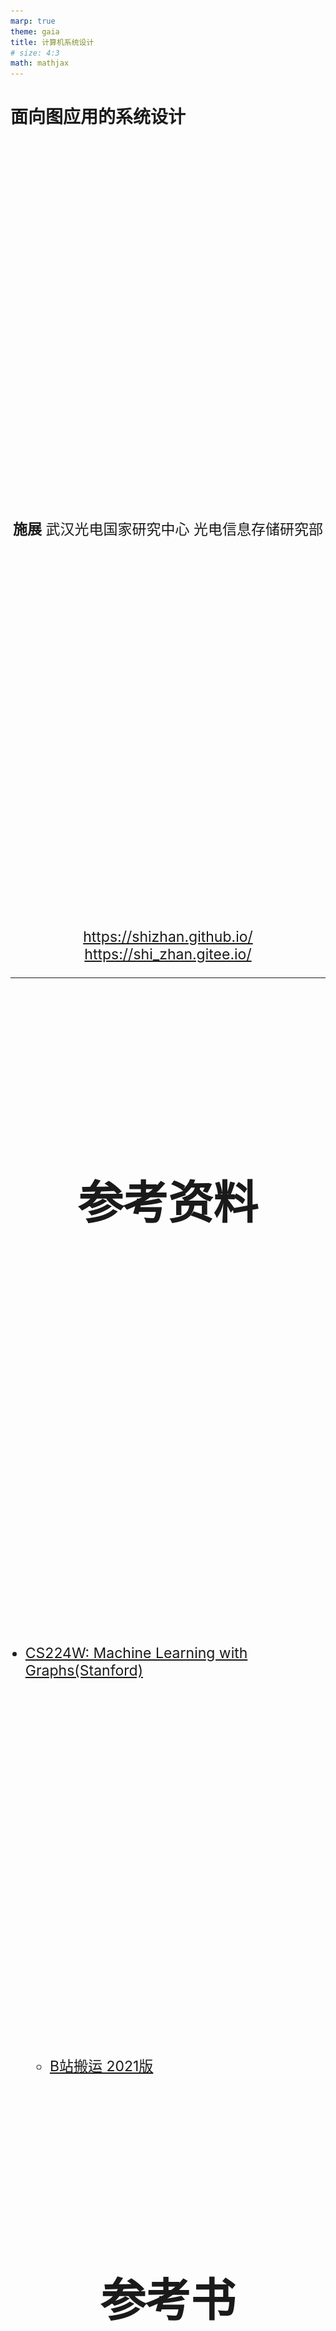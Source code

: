 ```yaml
---
marp: true
theme: gaia
title: 计算机系统设计
# size: 4:3
math: mathjax
---
```


# 面向图应用的系统设计

<!-- _class: lead -->

**施展**
武汉光电国家研究中心
光电信息存储研究部

<https://shizhan.github.io/>
<https://shi_zhan.gitee.io/>

---

## 参考资料

- [CS224W: Machine Learning with Graphs(Stanford)](http://web.stanford.edu/class/cs224w/)
  - [B站搬运 2021版](https://www.bilibili.com/video/BV18FNQeYEzz/)

## 参考书

- [Graph Representation Learning Book](https://www.cs.mcgill.ca/~wlh/grl_book/)
- [Network Science](http://networksciencebook.com/)
- [Networks, Crowds, and Markets:
Reasoning About a Highly Connected World](https://www.cs.cornell.edu/home/kleinber/networks-book/)

---

## 内容大纲

<!-- paginate: true -->

- 影响深远的**图应用**
- 追求高效的**图系统**
- **表示学习**与随机游走
- **知识图谱**
- 大语言模型和知识图谱
- 实践作业

---

## 影响深远的图应用

<style scoped>
  h2 {
    padding-top: 200px;
    text-align: center;
    font-size: 72px;
  }
</style>

---

## 图有着广泛的应用

<style scoped>
  h2 {
    padding-top: 260px;
    text-align: center;
  }
</style>
![bg fit](images/graph-app-1.jpg)

<!-- 首先当然要了解一下这类系统服务的对象，请大家想一想身旁的图数据相关应用都有哪些？不拘泥于几年前课堂上所学的最短路径算法 -->

---

![bg fit](images/graphs-are-everywhere.jpg)

---

### 经典图算法——最短路径

<style scoped>
  li {
    font-size: 18px;
  }
  p {
    font-size: 36px;
    text-align: center;
  }
</style>

![h:300](images/shortest-path.jpg) ![h:300](images/example-sssp-parallel-bfs-in-pregel-l.jpg)

- [Stanford Network Analysis Project](http://snap.stanford.edu/)
- [The Stony Brook Algorithm Repository](https://www.algorist.com/algorist.html)
- [The Network Data Repository with Interactive Graph Analytics and Visualization](https://networkrepository.com/)

---

### 经典图算法——网页排名

<style scoped>
  li {
    font-size: 18px;
  }
  p {
    font-size: 36px;
    text-align: center;
  }
</style>

![h:200](images/pagerank.webp) ![h:300](images/pagerank-pregel.jpg) ![h:300](images/pagerank-result.jpg)

- [Malewicz G, Austern M H, Bik A J C et al. **Pregel: A System for Large-Scale Graph Processing**. SIGMOD 2010.](https://dl.acm.org/doi/10.1145/1807167.1807184)

---

### 经典图算法——子图匹配

![h:450](images/Telecom-Fraud.png)

---

#### 人工提取属性

```SQL
源电话拨打过电话的联系人的总数目
源电话拨打目标圈的总通话次数
源电话拨打目标圈的总通话时长
源电话拨打目标圈的平均通话时长
源电话拨打目标圈的平均通话次数
源电话与每个目标圈的联系人平均通话的活跃天数
目标圈内有回拨源电话的联系人的总数
目标圈内回拨源电话的总通话个数
目标圈内回拨源电话的平均回拨通话时长
...
```

---

### 动态图分析

<style scoped>
  li {
    font-size: 27px;
  }
</style>

![bg right w:500](images/evolving-graph-apps.png)

- 动态图不仅规模巨大，其拓扑结构亦持续变化
  - Facebook: 月活跃用户达25亿
  - Twitter: 每天500亿条推文被发送
  - 淘宝: 每秒54.4万笔订单被创建
- 分析目标
  - 复盘各时状态
  - 找出演化趋势

---

![bg fit](images/fund-tracking.png)

---

### 社交网络：关联即生产力

<style scoped>
  table, tr, td {
    font-size: 27px;
  }
</style>

| 场景 | 关键指标 | 图数据价值 |
|---|---|---|
| 实时推荐 | 双十一每秒新增25万商品节点，传统方案需每2小时全图重训练，GMV损失预估达15亿/天 | 跨品类推荐GMV ↑ 27% （相当于日均增收4.3亿） ([CSDN](https://blog.csdn.net/qq_43664407/article/details/148517081)) |
| 30 亿节点社交图谱 | 1.8 EB 邻接矩阵 → 采样后 14 min 训练 | GraphSAGE 归纳式学习，新用户 0.3 s 生成嵌入 ([CSDN](https://blog.csdn.net/qq_43664407/article/details/148517081)) |
| 团伙欺诈 | 亿级边，10 层传播路径 | 3 跳环检测 50 倍提速，欺诈率 ↓50 % ([计算机学报](http://cjc.ict.ac.cn/online/onlinepaper/002-%E5%88%98%E5%AE%87%E6%B6%B5-H-2022425163952.pdf)) |

📈 **经济收益**：阿里年增营收 ≈ 200 亿元；平台活跃度 ↑7 %  
🎯 **规模特征**：30 B 节点 / 1 000 B 边，日增 5 % 动态图  
⚡ **性能亮点**：采样训练 14 min vs 4 h；线上 < 30 ms  

<!-- GMV（Gross Merchandise Volume，商品交易总额）指在一定时间段内，平台上所有已付款订单的金额总和，不含优惠券、退款及任何形式的手续费。在电商大促场景中，它是衡量平台成交规模和业务增长的核心指标。 -->

---

### 信息安全：攻防新战场

<style scoped>
  table, tr, td {
    font-size: 27px;
  }
</style>

| 威胁 | 传统方案 | 图数据方案 |
|---|---|---|
| 账户匿名化 | 单点特征失效 | 子图匹配 97 % 去匿名化准确率 ([计算机学报](http://cjc.ict.ac.cn/online/onlinepaper/002-%E5%88%98%E5%AE%87%E6%B6%B5-H-2022425163952.pdf))  |
| 洗钱环路 | SQL 5 跳超时 | 图查询 5 跳 < 100 ms，环路发现 ↑50 倍 |
| 恶意软件家族 | MD5 黑名单滞后 | 函数调用图嵌入，变种检出率 ↑35 % |

🎯 **数据规模**：100 B 节点事件图谱，日增量 8 TB  
⚡ **性能提升**：深链查询 1 994×（4 跳）~ 10 000×（5 跳）  
💰 **经济价值**：全球反洗钱年节省合规成本 ≈ 150 亿美元  

---

### 基础设施：秒级排障，绿色运维

<style scoped>
  table, tr, td {
    font-size: 27px;
  }
</style>

| 场景 | 传统方式 | 图数据方式 |
|---|---|---|
| 全国基站拓扑 | 15 分钟人工定位 | 图算法 2 秒根因定位，故障影响面 ↓80 % |
| 30 天话单溯源 | 批处理 6 h | 图数据库 3 跳查询 < 200 ms |
| 腾讯怀来瑞北云 DC | 告警风暴需人工逐条分析 | 图计算+物模型 秒级收敛，自动定位准确率 99 % |

📈 **经济收益**：腾讯年省运维人力 **30 %**；单 DC 年节电 **1 600 万 kWh**  
🎯 **规模特征**：**百万级**监控点 / **亿级**拓扑边，**秒级**告警洪流  
⚡ **性能亮点**：告警压缩 **95 %**；故障定位 **< 5 s**；PUE ↓ **0.08**  

> 来源：中国信通院《[数据中心智能化运维发展研究报告](http://www.caict.ac.cn/kxyj/qwfb/ztbg/202303/P020230323582881859045.pdf)》，2023-03  

<!-- 以面向对象的物模型（Device-Model）描述数据中心内所有可被监控的实体（供配电、暖通、安防、服务器、虚拟机、容器、告警事件等），并将实体之间的拓扑依赖自动转化为图模型；利用实时图计算引擎对流式告警进行秒级收敛、根因定位与影响面分析。换言之，“物模型” 就是 IDC 运维场景下的设备数字化模型，把每个物理或逻辑对象抽象为带属性、带关系的节点；图计算引擎在这些节点/边上运行连通性、最短路径、子图匹配等算法，实现秒级故障定位。 -->

---

### 卫生健康：图追踪阻断新冠传播

<style scoped>
  table, tr, td {
    font-size: 27px;
  }
</style>

| 场景 | 传统方式 | 图数据方式 |
|---|---|---|
| 海南疫时接触者追踪 | 人工电话 48 h/人 | **图数据库** 10 万条记录中 **秒级** 锁定 **10 871** 名接触者 |
| 密接判定 | 纸质问卷易遗漏 | 3 跳关系网络挖出 **378** 名密接 & 高风险场所 |
| 隔离决策 | 经验驱动 | 数据驱动 **1** 名确诊即隔离，**R0 由 3.2 → 0.8** |

📈 **经济收益**：单省节省流调人力 **65 %**；封控时间 ↓**7 天** → **3 天**  
🎯 **规模特征**：**千万级** 节点（人/车/场所）/ **亿级** 边，日增 **8 TB** 轨迹  
⚡ **性能亮点**：深链查询 **< 200 ms**；密接识别准确率 **> 95 %**  

> 来源：[Mao Zijun 等，*JMIR mHealth uHealth*](https://mhealth.jmir.org/2021/1/e26836)，2021-01-22

<!-- 密接（Close Contact） 的判定基于时空重叠度，具体定义如下：

如果两个人在 同一场所（同一小区、同一超市、同一交通工具等） 且 时间差 ≤ 30 分钟，则在该有向图上建立一条 “可能接触” 边，并标记 接触时长 与 空间距离 两个属性。

当接触时长 ≥ 10 分钟 且 距离 ≤ 1 米 时，该边被进一步升级为 “密切接触” 边，视为需要隔离的高风险关系。
文章随后利用图数据库的 3 跳查询，一次性把满足上述条件的 所有密切接触者和场所 全部拉出，用于后续精准隔离与流调。 -->

---

## 追求高效的图系统

<style scoped>
  h2 {
    padding-top: 200px;
    text-align: center;
    font-size: 72px;
  }
</style>

---

## 经典图系统

<style scoped>
  li {
    font-size: 18px;
  }
  p {
    font-size: 20px;
    text-align: center;
  }
</style>

![h:400](images/vertex-computing.png)

[Malewicz G, Austern M H, Bik A J C et al. **Pregel: A System for Large-Scale Graph Processing**. SIGMOD 2010.](https://dl.acm.org/doi/10.1145/1807167.1807184)

---

<style scoped>
  p {
    padding-top: 620px;
    font-size: 20px;
    text-align: center;
  }
</style>

![bg](images/spark-arch.png)

[Apache Spark - A Unified engine for large-scale data analytics](https://spark.apache.org/docs/latest/index.html)

<!-- 正如知名的Hadoop系统，其实是MapReduce框架的开源实现，其上构建的Spark GraphX也是Pregel的重视复现 -->

---

![bg fit](images/spark-graphx-property_graph.png)

<!-- 系统内以属性图的形式，通过规范化的编程框架来实现复杂的图应用 -->

---

![bg fit](images/spark-graphx-app.gif)

<!-- 比方说这个用来找寻维基百科热门社区的应用，里面就包含了两路并行的图分析过程 -->

---

![h:340](images/graphlab-consistency-model.jpg) ![h:340](images/graphlab-framework.jpg)

[The Story of GraphLab – From Scaling Machine Learning to Shaping Graph Systems Research (VLDB 2023 Test-of-time Award Talk)](https://www.vldb.org/pvldb/vol16/p4138-gonzalez.pdf)

<!-- 作为高校的科研成果，GraphLab则更强调处理的范式，结合Pregel的顶点中心计算框架，提出了GAS模型 -->

---

![bg fit](images/neo4j-intro.png)

<!-- 专攻图数据处理的系统，还专门分支出了一个门类，如今被归类为一种NoSQL的图数据库，曾经风光一时，但是其中最具标志意义的创业公司Neo4j的发展却颇为坎坷，最近倒是又有新的契机闪过，即KG与LLM的合作 -->

---

## 早期形态（2005–2010）

| 关键词 | 具体表现 |
| --- | --- |
| **通用框架缺位** | 无专用图引擎，先用 **MapReduce** 硬跑：邻表 → 迭代 → 磁盘 → 再迭代 |
| **单节点内存版** | 研究者把 **< 1 GB** 的 Web 图强行塞进单机内存，写 200 行 C++ 即发 SIGMOD |
| **BSP 原型** | 在 **MPI** 上手工实现 3 步超步，验证 PageRank 收敛即可登上高分论文 |
| **磁盘为王** | 2008 年单机能把 **10M 顶点 / 100M 边** 的图在 **SATA 盘** 上跑通就算“可扩展” |

> 一句话：**“能跑完”就是创新，“跑得快”是奢侈。**

<!-- 这里指代的就是前面提到的 Pregel 系统以及 GraphChi。 -->

---

## 影响后续图系统设计的基本概念

| 概念 | 早期论文里的原话 & 今天对应术语 |
| --- | --- |
| **Vertex-centric** | “Think like a vertex” (Pregel, 2010) → 今日 GNN 消息传递前身 |
| **Bulk Synchronous Parallel** | “Super-step makes global sync easy” → 今日 BSP/ASP/SSP 全家桶 |
| **Edge-cuts vs Vertex-cuts** | “Min-cut graph partitioning” → 今日 Balanced & Streaming Partition |
| **Graph-centric Storage** | “Adjacency lists stored in column blocks” → 今日 CSR/CSC/Compressed Adj. List |

---

## 回顾经典系统结构

![bg right fit](images/text-book.jpg)

- 并行结构
  - 指令级、线程级、数据级、请求级
- 层次存储
  - 缓存、内存、外存

<!-- 为了深入认识这些图处理系统背后的设计方法，有必要回顾一下我们以往学习的计算机系统相关知识 -->

---

### 并行结构

<style scoped>
  h3 {
    padding-top: 500px;
  }
  p {
    font-size: 18px;
  }
</style>

![bg fit](images/Massively-parallel-processing.webp)

[Computer Architecture A Quantitative Approach 6th Edition](https://www.elsevier.com/books/computer-architecture/hennessy/978-0-12-811905-1), Chapter 4, 5.

<!-- 这就是一个典型的并行处理结构，试问其并行任务工作在什么级别呢？ -->

---

### 层次存储

<style scoped>
  h3 {
    padding-top: 500px;
  }
  p {
    font-size: 18px;
  }
</style>

![bg fit](images/MemoryHierarchy.png)

[Computer Architecture A Quantitative Approach 6th Edition](https://www.elsevier.com/books/computer-architecture/hennessy/978-0-12-811905-1), Chapter 2.

<!-- 这里则是一个典型的层次存储结构，试问其出现的动机又是什么呢？ -->

---

## 图应用访存特点

<style scoped>
  p {
    font-size: 72px;
    text-align: center;
  }
</style>

偏斜性

随机性

<!-- 趁着刚刚重温了相关概念，这里审视一下目标应用的特点，首先点个题，图应用最突出的存储器访问特点在于这两者：偏斜性和随机性，两者分别是分布式处理和分层存储架构的大敌 -->

---

### 偏斜性

<style scoped>
  li {
    font-size: 18px;
  }
</style>

![h:350](images/power-law-internet.jpg) ![h:300](images/power-law-twitter.jpg)

- [Faloutsos M, Faloutsos P, Faloutsos C. On power-law relationships of the Internet topology. SIGCOMM 1999.](https://dl.acm.org/doi/10.1145/316188.316229)
- [Gonzalez J E, Low Y, Gu H et al. PowerGraph: distributed graph-parallel computation on natural graphs. OSDI 2012.](https://www.usenix.org/system/files/conference/osdi12/osdi12-final-167.pdf)

---

#### SNAP真实图数据集

<style scoped>
  h5 {
    font-style: italic;
  }
  th {
    font-size: 20px;
  }
  td {
    font-size: 16px;
  }
</style>

|Name|Type|Nodes|Edges|Communities|Description|
|:-|:-|-:|-:|-:|:-|
|[com-LiveJournal](http://snap.stanford.edu/data/com-LiveJournal.html)|Undirected, Communities|3,997,962|34,681,189|287,512|LiveJournal online social network|
|[com-Friendster](http://snap.stanford.edu/data/com-Friendster.html)|Undirected, Communities|65,608,366|1,806,067,135|957,154|Friendster online social network|
|[com-Orkut](http://snap.stanford.edu/data/com-Orkut.html)|Undirected, Communities|3,072,441|117,185,083|6,288,363|Orkut online social network|
|[com-Youtube](http://snap.stanford.edu/data/com-Youtube.html)|Undirected, Communities|1,134,890|2,987,624|8,385|Youtube online social network|
|[com-DBLP](http://snap.stanford.edu/data/com-DBLP.html)|Undirected, Communities|317,080|1,049,866|13,477|DBLP collaboration network|
|[com-Amazon](http://snap.stanford.edu/data/com-Amazon.html)|Undirected, Communities|334,863|925,872|75,149|Amazon product network|
|[email-Eu-core](http://snap.stanford.edu/data/email-Eu-core.html)|Directed, Communities|1,005|25,571|42|E-mail network|
|[wiki-topcats](http://snap.stanford.edu/data/wiki-topcats.html)|Directed, Communities|1,791,489|28,511,807|17,364|Wikipedia hyperlinks|

#### 统计度分布

```bash
grep -v "^#" com-amazon.ungraph.txt | awk '{print $1"\n"$2}' | sort -n | uniq -c
```

---

### 随机性

<style scoped>
  p {
    text-align: center;
  }
  li {
    font-size: 18px;
  }
</style>

![h:450](images/random-access-problem.jpg)

- [Kyrola A, Blelloch G, Guestrin C. **GraphChi: Large-Scale Graph Computation on Just a PC**. OSDI 2012.](https://www.usenix.org/conference/osdi12/technical-sessions/presentation/kyrola)

---

<style scoped>
  li {
    padding-top: 600px;
    font-size: 18px;
  }
</style>

![bg fit](images/vertex-centric.jpg)

- <https://github.com/snap-stanford/snap/blob/master/tutorials/demo-bfsdfs.cpp>

---

### 重温CacheLab

<style scoped>
  p {
    font-size: 27px;
  }
</style>

![bg right fit](images/csapp3e-cover.jpg)

[Computer Systems: A Programmer's Perspective, 3/E (CS:APP3e)](http://csapp.cs.cmu.edu/3e/home.html), Randal E. Bryant and David R. O'Hallaron, Carnegie Mellon University

[深入理解计算机系统（原书第3版）](https://item.jd.com/12006637.html)

[Introduction to Computer Systems (ICS)](http://www.cs.cmu.edu/~213/), [2015 CMU 15-213 CSAPP 深入理解计算机系统](https://www.bilibili.com/video/BV1iW411d7hd/)

Lecture12 Cache Memory

<!-- 上次我们谈到图这种特点鲜明，价值深远的应用，其构造具有偏斜性，行为具有随机性，而支撑其运转的系统，则仰赖各个层级的并行性，以及塑造层次存储的局部性，然而这里面涌现出天然的矛盾，构成了我们面前的第一重挑战 -->

---

#### 实验准备

- [实验扩展](https://gitee.com/computer-architecture-hust/computer-architecture-experiment), [作业参考](https://github.com/cs-course/bfs_cachelab_handin)
  - 基于 CacheLab 观察经典图算法访存行为
- [辅助工具](https://github.com/ShiZhan/generator)
  - 4种经典随机图生成器，合成具备自然图特征的实验数据集
  - 清理自连边、重复边脚本，重编号脚本
- [SNAP工具包](http://snap.stanford.edu/snap/download.html)
  - Windows版本需要Cygwin，Linux版本需要Ubuntu

<!-- 从这个问题开始，我们演示一下作为一名研究生，大致的学习过程应该是怎样的

首先，之前学习的记忆里，告诉我们局部性这样一个概念，我们很自然的希望从如今的实验环境中找出来

当时课本上是一个什么样的表述呢？我们少许回顾一下 -->

---

#### 经典BFS算法：两个关键数据结构，两重循环体

```C
void bfs(int source) {
    int v = source, n;
    long long int i, front = 0, rear = 0;
    visited[v] = true;
    frontier[rear] = v;
    while (front <= rear) {
        v = frontier[front]; /* delete from queue */
        front++;
        for (i = csr_index[v]; i < csr_index[v + 1]; i++) {
            /* Check for adjacent unvisited nodes */
            n = csr_edges[i];
            if (visited[n] == false) {
                visited[n] = true;
                rear++;
                frontier[rear] = n;
            }   
        }
    }
}
```

---

#### CSR构造

<style scoped>
  p {
    font-size: 20px;
  }
</style>

![w:1100](images/compressed-sparse-row.jpg)

[**When is Graph Reordering an Optimization? Studying the Effect of Lightweight Graph Reordering Across Applications and Input Graphs**](http://abstract.ece.cmu.edu/pubs/graphreordering-preprint.pdf), IISWC 2018, ***Best Paper Award***.

---

#### 尝试哪些布局？

- 原始顺序
- 度降序排列
  - [SIGMOD '16](https://dl.acm.org/doi/abs/10.1145/2882903.2915220)
- 遍历顺序排列
  - [ICPE '14](https://dl.acm.org/doi/10.1145/2568088.2576761)

---

![bg fit](images/krongen256bfs.jpg)

---

<style scoped>
  p {
    padding-top: 200px;
    text-align: center;
    font-size: 72px;
  }
  li {
    font-size: 25px;
  }
</style>

实践出真知

- 图应用和传统应用访存有什么区别？
- 重排图访存模式有什么变化？
- 对缓存性能造成什么影响？
- 效果是否明确？适用是否广泛？
- ……
- *干脆躺平放弃排序* X-Stream, SOSP '13
- *一次搞定还是每次重排？* GrafBoost, ISCA '18

---

## 怎样使布局亲和架构？

<style scoped>
  h2 {
    padding-top: 200px;
    text-align: center;
    font-size: 72px;
  }
</style>

---

## 系统怎么设计？

- 分布式架构
- 分层式架构
- 分布式、分层架构

---

<style scoped>
  p {
    padding-top: 100px;
    text-align: center;
    font-size: 72px;
  }
</style>

## 系统怎么设计？……

<style scoped>
  p {
    padding-top: 50px;
    text-align: center;
    font-size: 72px;
  }
</style>

- 分布式架构
- 分层式架构
- 分布式、分层架构

软件、硬件怎样相互协同？

---

### 分布式架构

<style scoped>
  p {
    font-size: 18px;
  }
</style>

- 让足量内存应对随机访存，然而…

![h:400](images/dilemma-on-skewness.jpg)

Pregel[SIGMOD’10] ,GraphLab[OSDI’12], Gemini[OSDI’16]

---

### 分布式架构…

<style scoped>
  p {
    font-size: 18px;
  }
</style>

- 让足量内存应对随机访存，然而…
- MapReduce的问题
  - 漫长迭代、不平衡负载
- 图分区的矛盾
  - 尺寸平衡，切割少
  - 过度分区

[Gonzalez J E, Low Y, Gu H et al. **PowerGraph: distributed graph-parallel computation on natural graphs**. OSDI 2012.](https://www.usenix.org/conference/osdi12/technical-sessions/presentation/gonzalez)
[Chen R, Shi J, Chen Y et al. **PowerLyra: differentiated graph computation and partitioning on skewed graphs**. EuroSys 2015.](https://dl.acm.org/doi/10.1145/2741948.2741970)
[Tsourakakis C, Gkantsidis C, Radunovic B et al. **FENNEL: streaming graph partitioning for massive scale graphs**. WSDM 2014.](https://dl.acm.org/doi/10.1145/2556195.2556213)
[Shi Z, Li J, Guo P et al. **Partitioning dynamic graph asynchronously with distributed FENNEL**. FGCS 2017.](https://www.sciencedirect.com/science/article/pii/S0167739X1730033X)
...

---

### 分层式架构

<style scoped>
  p {
    font-size: 18px;
  }
</style>

- 让足量外存实现扩展避免网络分布，可是…

GraphChi[OSDI’12], X-Stream[SOSP'13], GridGraph[ATC'15]，CLIP[ATC'17]

![h:350](images/sequential-vs-random.jpg)

[Roy A, Mihailovic I, Zwaenepoel W. X-Stream: edge-centric graph processing using streaming partitions. SOSP 2013.](https://dl.acm.org/doi/10.1145/2517349.2522740)

---

### 分层式架构…

<style scoped>
  p {
    font-size: 18px;
  }
</style>

- 让足量外存实现扩展避免网络分布，可是…
- 外存模式
  - 大块访问的实现
  - 顺序访问的实现
- 分批问题
  - 如何排序

---

### 分布式、分层架构

<style scoped>
  p {
    text-align: center;
  }
  li {
    font-size: 18px;
  }
</style>

![h:450](images/chaos.jpg)

- [Roy A, Bindschaedler L, Malicevic J et al. **Chaos: Scale-Out Graph Processing from Secondary Storage**. SOSP 2015.](https://dl.acm.org/doi/10.1145/2815400.2815408)

---

### 图处理系统发展

![w:1100](images/graph-processing-systems.png)

---

### **反思重排**

- 提高数据访问速度
  - Optimizing cpu cache performance for pregel-like graph computation  [ICDEW’15]
  - Speedup Graph Processing by Graph Ordering  [SIGMOD’16]
  - MOSAIC [EuroSys’17]
- 减少冗余I/O
  - Load the Edges You Need [ATC’16]
  - CLIP [ATC’17]

---

### **两个都要**

<style scoped>
  p {
    text-align: center;
    font-size: 60px;
  }
</style>

- 提高数据访问速度

活跃数据

- 减少冗余I/O

不活跃数据

---

![bg fit](images/vertex-activity-trend.jpg)

<!-- 不过，不同阶段，重点可不一样，前面更关注活跃数据的主流，后面则更关注不活跃数据的淘汰 -->

---

- 如何在重排图数据时，兼顾活跃数据和不活跃数据？
  - **为什么？**…集中驻留与高效淘汰…
  - **试一试**：可以围绕CacheLab、Gem5、SNAP做进一步实验观察

```bash
./build/X86/gem5.opt -d $HOME/snap-cc-rmat21-base -r \
  -e configs/example/se.py -n 4 \
    --caches --l2cache --l3cache --l1d_size=32kB --l1i_size=32kB --l2_size=256kB --l3_size=8MB --mem-size=4GB \
  -c $HOME/snap/examples/concomp/concomp -o " -i:$HOME/rmat21.txt "
./build/X86/gem5.opt -d $HOME/snap-cc-rmat21-gor -r \
  -e configs/example/se.py -n 4 \
  --caches --l2cache --l3cache --l1d_size=32kB --l1i_size=32kB --l2_size=256kB --l3_size=8MB --mem-size=4GB \
  -c $HOME/snap/examples/concomp/concomp -o " -i:$HOME/rmat21_reorder.txt "
./build/X86/gem5.opt -d $HOME/snap-cc-rmat21-act -r \
  -e configs/example/se.py -n 4 \
  --caches --l2cache --l3cache --l1d_size=32kB --l1i_size=32kB --l2_size=256kB --l3_size=8MB --mem-size=4GB \
  -c $HOME/snap/examples/concomp/concomp -o " -i $HOME/rmat21_sort.txt "
```

---

### **预判活跃顶点：中介中心性**

<style scoped>
  p {
    padding-top: 400px;
    text-align: center;
    font-size: 60px;
  }
</style>

![bg fit](images/approximation-by-betweenness-centrality.jpg)

碰运气？回想一下Pregel的顶点计算…

---

### **汇聚不活跃顶点：直接邻居**

![bg fit](images/placement-of-inactive-vertexes.jpg)

---

<style scoped>
  p {
    padding-top: 600px;
    text-align: center;
    font-size: 25px;
  }
</style>

![bg h:600](images/val-nas18.jpg)

[Cache-friendly data layout for massive graph](https://ieeexplore.ieee.org/document/8515737/). NAS '18.

---

## 如何高效时空检索？

<style scoped>
  h2 {
    padding-top: 200px;
    text-align: center;
    font-size: 72px;
  }
</style>

---

### **研究背景**

<style scoped>
  p {
    text-align: center;
    font-size: 25px;
  }
</style>

- **时序图 (Temporal Graphs)** 广泛存在于现实世界（如社交网络、知识图谱），其结构和关系随时间不断演化。
- 时序图核心挑战：如何在**存储开销**和**查询时间**之间取得高效平衡。

![h:270](images/evolving-graph-logic.png)

怎样找出10分钟以内的社媒账号同IP多开？…一个号码呼出10个以上被叫号码？…

---

### **现有存储模型及其局限**

<style scoped>
  li {
    font-size: 22px;
  }
</style>

![bg right fit](images/snapshot-vs-log.png)

- **Copy-Based (副本式)**
  - **优点:** 查询速度快，结构局部性好。
  - **缺点:** 存储冗余高，连续快照间差异小但存储成本巨大。

- **Log-Based (日志式)**
  - **优点:** 存储开销小，只记录增量更新。
  - **缺点:** 查询时需重建快照，时间开销大。

- **Hybrid (混合式, 如Pensieve)**
  - 尝试结合两者优点，但**假设顶点度分布是静态的**。
  - **关键问题:** 现实图中顶点度偏斜性会**随时间动态变化**，静态假设导致性能下降。

---

### **一系列动态图系统研究**

<style scoped>
  li {
    font-size: 27px;
  }
</style>

![h:300](images/evolving-graph-research.png)

- 快照模型: $G=<G_0, G_1, G_2, \dots, G_t>$
- 日志模型: $G=<ev_0, ev_1, ev_2, \dots, ev_t>$
- 全图模型: $G_[t_1, t_n]=<V_[t_1, t_n], E_[t_1, t_n]>$
- 混合模型: 基于偏斜性感知或基于相关性感知

---

### **LSM-Subgraph**

[LSM-Subgraph: Log-Structured Merge-Subgraph for Temporal Graph Processing, APWeb-WAIM 2022](https://link.springer.com/chapter/10.1007/978-3-031-25158-0_39)

- 提出一种新型**时序图混合存储模型 LSM-Subgraph**，通过关键快照和中间日志，综合副本（copy-based）和日志（log-based）模式特长
- 基于 PMA（Packed Memory Array）的邻接数组模型，提出一种**动态空位分配**策略，根据图演化特征分配空位，提升更新效率
- 提出基于**波动感知**（fluctuation-aware）的关键快照创建方法，设定阈值 β，在存储开销和查询时间之间实现最优平衡

---

### **基于PMA的邻接数组**

- **目标:** 高效支持更新，避免全局重建。
- **方法:**
  - 用 **Packed Memory Array (PMA)** 存储快照，元素间预留空隙。
  - 插入/删除操作可通过局部移动元素完成，大幅降低更新开销。
  - 提出新的空隙分配与再平衡策略，适应时序图的动态特性。

![(Fig. 4 from Paper: PMA Layout) h:200](images/lsm-subgraph-snapshot.png)

---

### **变化感知的快照创建**

- **目标:** 智能选择何时创建关键快照 (Key Snapshot)。
- **方法:**
  - 定义差异度 `TD` (Temporal Discrepancy) 衡量连续快照间变化度。
  - 当 `TD > β` (阈值，经验值 **0.03**) 时，才创建新的关键快照。
  - 克服了基于固定时间或固定日志大小方法的缺陷，实现动态优化。

![(Fig. 5. The updated characteristic of temporal graphs) h:200](images/lsm-subgraph-evolving.png) $TD(K_1, K_2) = \frac{|E_G|}{|E_{K_1}| + |E_{K_2}|}$

---

### **日志合并方法**

- **目标:** 减少查询时需要处理的日志量。
- **方法:**
  - 在合并前对日志进行预处理，消除对同一元素的冗余操作。
  - 例如：多次插入视为最后一次插入；插入后删除则视为无操作。

### **系统设计**

- **数据结构:** 将数据划分为多个 **Shard**，每个 Shard 包含一个PMA快照和一段日志。
- **查询引擎:** 查询时，找到最近的关键快照，应用合并后的日志，快速重构目标时间点的图状态。

---

### **实验效果**

- **对比对象:** Chronos (Copy-Based), GraphPool (Log-Based), Pensieve (Hybrid)。
- **结果:**
  - **vs. GraphPool:** 查询效率 **平均提升86%**，内存开销降低 **9%~57%**。
  - **vs. Chronos:** 查询效率 **平均提升53%**，内存开销 **大幅降低**。
  - **vs. Pensieve:** 查询时间 **最多减少12.5倍** (因避免远程重建)，内存开销约为其3.2倍但**是可接受的权衡**。
- **自身组件的有效性:** PMA模型更新效率远高于CSR/AdjList；波动感知策略在存储和查询时间上均优于基于周期或随机的方法。

---

## 表示学习与随机游走

<style scoped>
  h2 {
    padding-top: 200px;
    text-align: center;
    font-size: 72px;
  }
</style>

---

### 图表示学习

<style scoped>
  li {
    font-size: 27px;
  }
</style>

- 图数据持续增大 --> 空间开销（状态向量，邻接矩阵）算力需求（矩阵运算）开销巨大
- 图表示学习 --> 对于 $\forall v \in V$ 有 $f: v \rightarrow R^d(d \ll |V|)$，映射为低维稠密的实值向量

![h:330](images/network-representative-learning.png)

- 将分类、预测等任务转化为对向量的计算

---

### 图抽样方法

<style scoped>
  th {
    font-size: 25px;
  }
  td {
    font-size: 25px;
  }
</style>

|类别|代表方法|特点|
|:-|:-|:-|
|基于矩阵分解|LLE(Science'00), Laplacian Eigenmaps(NIPS'01), HOPE(SIGKDD'16), STRAP(KDD’19), ProNE(ICAJI’19)|时间和空间开销大、依赖相似矩阵的选择|
|基于随机游走|DeepWalk(KDD'14), LINE(KDD'15), Node2Vec(KDD'16), Struct2Vec(KDD’17), DiaRW(FGCS’19)|扩展性更好（时间和空间）、适应性更强|

![h:280](images/deepwalk.png)

---

### **怎样优化表示学习系统**

- 样本规模数十倍于图数据，不能在一周内完成千万个节点的表示学习
  - 动态调节采样，减少冗余 [FGCS 2019](http://www.sciencedirect.com/science/article/pii/S0167739X19300378)
    - 找出**顶点度与游走冗余之间的关系**，实现动态游走
  - 用理论来准确指导采样过程，充分优化样本尺寸 [ICDE 2021](https://doi.ieeecomputersociety.org/10.1109/ICDE51399.2021.00198)
    - 用**信息熵理论**来估计游走冗余
  - 多核**并行增强**系统扩展能力 [IEEE ToBD 2023](https://ieeexplore.ieee.org/document/9749008)

---

![bg fit](images/huge-hrw.jpg)

---

![bg right fit](images/huge-workflow.jpg)

- 节省游走
  - 启发式随机游走
  - 自适应游走长度
  - 自适应游走次数
- 实现
  - 内存占用优化
  - 细粒度、多线程并行

<!-- 启发式随机游走：HuGE+采用混合属性启发式随机游走（HRW），它在每一步随机游走中考虑了节点的公共邻居数量和节点信息内容，从而更有效地捕捉节点特征，减少了对计算资源的需求。

自适应游走长度：HuGE+使用启发式方法来确定随机游走的长度，而不是采用固定的游走长度。这种方法通过观察信息熵的变化来决定何时停止游走，从而避免了生成过多冗余信息，提高了计算效率。

自适应游走次数：HuGE+还提出了一种方法来决定每个节点的游走次数，它通过计算相对熵（即Kullback-Leibler散度）来评估生成的语料库与图的度分布之间的差异，从而确定合适的游走次数，以确保语料库的质量和效率。

内存占用优化：HuGE+显著减少了内存占用，平均减少了68.9%。这是通过优化游走策略和减少生成的语料库大小实现的，从而使得方法能够扩展到更大规模的图。

并行化处理：HuGE+的设计允许并行化执行，这意味着它可以利用多核处理器来同时处理多个任务，从而进一步提高处理大规模图的速度。

线性运行时间：在合成图上的实验表明，HuGE+的运行时间与图的大小呈线性关系，这表明它能够以可控的方式处理大规模图。

高效的训练方法：HuGE+使用Skip-Gram模型来训练节点的嵌入向量，并通过负采样等技术优化了训练过程，减少了计算和存储开销。 -->

---

![bg fit](images/huge-evaluation-0.jpg)

---

![bg fit](images/huge-evaluation-1.jpg)

---

![bg fit](images/huge-evaluation-2.jpg)

---

### 发挥传统分级存储优势

- **以矩阵记录游走**（Walk Matrix）：提出了一种走矩阵来避免加载不可更新的游走，从而消除无用的游走I/O操作。
- **效益感知I/O模型**（Benefit-Aware I/O Model）：开发了一种效益感知的I/O模型，用于加载包含最大累积可更新游走的多个数据块，以提高I/O利用率。
- **块集导向游走更新方案**（Block Set-Oriented Walk Updating Scheme）：采用了一种块集导向的游走更新方案，允许每个游走在已加载的数据块集中尽可能多地移动步数，从而显著提高游走更新率。
[SOWalker: An I/O-Optimized Out-of-Core Graph Processing System for Second-Order Random Walks](https://www.usenix.org/conference/atc23/presentation/wu), ATC 23

---

![bg fit](images/sowalker-background.jpg)

---

![bg fit](images/sowalker-motivation.jpg)

---

![bg fit](images/sowalker-contribution.jpg)

---

![bg fit](images/sowalker-evaluation-1.jpg)

---

![bg fit](images/sowalker-evaluation-2.jpg)

---

## 知识图谱

<style scoped>
  h2 {
    padding-top: 200px;
    text-align: center;
    font-size: 72px;
  }
</style>

---

### 异构图与知识图谱基础

- **异构图**：图中包含多种节点类型和边类型。
- **知识图谱（KG）**是一种典型的异构图：
  - 节点表示实体（如人、药物、论文等）。
  - 边表示实体之间的关系（如“作者”、“治疗”、“引用”等）。
- **知识图谱的特点**：
  - 大规模（数百万节点和边）。
  - 不完整（很多真实关系缺失）。
  - 无法枚举所有可能的事实，因此需要**预测缺失的链接**。

---

### 知识图谱嵌入（KG Embedding）

目标：将实体和关系嵌入到低维向量空间中，使得存在的关系在嵌入空间中“接近”。

#### 基本思想

- 每个实体和关系都用一个向量表示。
- 定义一个**评分函数** \( f_r(h, t) \) 来衡量三元组 \( (h, r, t) \) 的合理性。
- 通过训练使得真实三元组的得分高，虚假三元组的得分低。

---

#### 常见的KG嵌入模型

<style scoped>
  table, th, td {
    border: 1px solid black;
    font-size: 30px;
  }
</style>

| 模型     | 嵌入空间 | 评分函数 | 对称性 | 反对称性 | 逆关系 | 组合性 | 一对多 |
|----------|----------|----------|--------|----------|--------|--------|--------|
| **TransE**   | ℝ^d      | −‖h + r − t‖ | ✗      | ✓        | ✓      | ✓      | ✗      |
| **TransR**   | ℝ^d → ℝ^k | −‖M_r h + r − M_r t‖ | ✓      | ✓        | ✓      | ✓      | ✓      |
| **DistMult** | ℝ^d      | ⟨h, r, t⟩ | ✓      | ✗        | ✗      | ✗      | ✓      |
| **ComplEx**  | ℂ^d      | Re(⟨h, r, t⟩) | ✓      | ✓        | ✓      | ✗      | ✓      |
| **RotatE**   | ℂ^d      | −‖h ∘ r − t‖ | ✓      | ✓        | ✓      | ✓      | ✗（弱支持）|

---

#### 模型特点与适用场景

- **TransE**：简单高效，适合快速实验，但不能处理对称关系和一对多关系。
- **TransR**：通过引入关系特定的投影矩阵，增强了表达能力，能建模更复杂的关系。
- **DistMult**：使用点积，能处理对称关系，但无法区分头尾实体，无法建模反对称关系。
- **ComplEx**：引入复数空间，能建模反对称和逆关系，是目前常用的强模型之一。
- **RotatE**：在复数空间中进行旋转操作，能建模多种关系类型，性能较好。

---

#### 实际建议

- 不同知识图谱的关系模式差异大，没有通用最优模型。
- **快速尝试**：先用 TransE。
- **进一步提升**：使用 ComplEx 或 RotatE 等更具表达力的模型。

---

## 大语言模型和知识图谱

<style scoped>
  h2 {
    padding-top: 200px;
    text-align: center;
    font-size: 72px;
  }
</style>

---

<style scoped>
  table, th, td {
    border: 1px solid black;
    font-size: 22px;
  }
</style>

| 技术路径            | 核心机制                                         | 对LLM的要求                   | 优点                          | 缺点/挑战                           | 代表性工作               |
| :-------------- | :------------------------------------------- | :------------------------ | :-------------------------- | :------------------------------ | :------------------ |
| **基于数据集微调**     | 利用包含推理路径的特定领域数据集对LLM进行微调，将知识内化到模型参数中。        | 需要访问模型参数并进行训练。            | 推理速度快（无需实时检索）；能深度整合领域知识。    | 知识更新困难，需要重新训练；训练成本高；可能过拟合特定数据集。 | [MedReason](https://arxiv.org/abs/2504.00993v2), [JKEM](https://www.mdpi.com/2078-2489/15/11/666) |
| **基于提示工程与检索增强** | 在推理时，从KG中检索相关知识，并将其作为上下文（Prompt）的一部分输入给LLM。  | 无需修改模型参数，可应用于任何LLM。       | 灵活、高效，知识可实时更新；实现相对简单。       | 受限于上下文窗口长度；检索质量直接影响性能；可能引入无关噪声。 | [DR.KNOWS](https://ai.jmir.org/2025/1/e58670)  |
| **基于推理路径探索与验证** | 将LLM作为智能体，在KG上动态探索、生成并评估多条推理路径，选择最优路径作为答案依据。 | 需要LLM具备强大的零样本或少样本推理和评估能力。 | 可解释性强，能提供完整的推理链条；无需训练，通用性好。 | 推理过程复杂，计算开销大；路径探索的效率和准确性是关键。    | [RwT](https://aclanthology.org/2025.coling-main.211/), [REKG-MCTS](https://aclanthology.org/2025.findings-acl.484/)     |

---

### 知识图谱帮助思维链

- 大语言模型 (LLMs) 在诸多NLP任务上表现出色，但在复杂推理（算数、常识、符号）任务上仍存在显著局限。
- 思维链推理 (Chain-of-Thought Reasoning) 通过让LLM生成中间推理步骤，有效提升了多步推理任务的性能。

---

#### **关键问题**

- 通用思维链难专精
  - 推理链生成基于LLM自身生成，无法利用知识图谱形成严谨逻辑
  - 在医疗、法律、金融等高风险领域，此问题带来不可估量的风险
    - 例: 在AQuA数据集上，多种CoT方法的准确率均低于55%。

- 自然语言提示词表述模糊
  - 自然语言思维链易理解，但推理准确性不如代码式提示
  - 代码提示复杂性高、领域局限性大、语言风格单一

---

[CoT-RAG: Integrating Chain of Thought and Retrieval-Augmented Generation to Enhance Reasoning in Large Language Models](https://arxiv.org/abs/2504.13534v3), EMNLP 2025

通过结构化知识表示、动态检索机制和伪程序化推理执行，解决现有 CoT 方法在可靠性和推理性能上的两大瓶颈，为 LLM 在复杂和垂直领域的可靠推理提供新范式。

- 知识图谱驱动的 CoT 生成 (Knowledge Graph-driven CoT Generation)
- 可学习的知识案例感知 RAG (Learnable Knowledge Case-aware RAG)
- 伪程序提示执行 (Pseudo-Program Prompting Execution)

<!-- 
**三阶段设计 (Three-Stage Design)**

**Stage 1: 知识图谱驱动的CoT生成 (Knowledge Graph-driven CoT Generation)**
*   **专家介入:** 领域专家构建一次性的、粗粒度的**决策树 (DT)**，封装领域推理逻辑。
*   **LLM转化:** LLM将DT分解并转化为结构清晰、高度透明的**知识图谱 (KG)**。
*   **KG节点:** 每个实体包含 `Sub-question`, `Sub-case`, `Sub-description`, `Answer` 属性。
*   **优势:** 增强可控性、可靠性与领域适应性。

**Stage 2: 可学习的知识案例感知RAG (Learnable Knowledge Case-aware RAG)**
*   **LLM驱动的检索:** （非传统向量检索）利用LLM从用户长查询描述中，为KG中的每个实体精准提取对应的 `Sub-description`。
*   **动态更新:** 新的用户查询可以反过来动态更新DT中的 `Knowledge case`，使知识图谱持续进化。

**Stage 3: 伪程序提示执行 (Pseudo-Program Prompting Execution)**
*   **执行方式:** LLM将KG表示为**伪程序知识图谱 (PKG)** 并逐步执行。
*   **优势:**
    *   **兼具NL与Code优点:** 像代码一样逻辑严谨，又如自然语言一般易于理解和通用。
    *   **无需外部解释器:** 摆脱对Python解释器等环境的依赖。
    *   **可扩展性强:** 可适配C++, Java等语言风格（见附录）。
 -->

---

![bg fit](images/cot-rag.png)

---

#### **实验设置**

- **模型:** ERNIE-Speed, GPT-4o mini, GLM-4-flash, GPT-4o等
- **数据集 (9个):**
  - **通用领域:** AQuA, GSM8K, MultiArith, SingleEq, HotpotQA, CSQA, SIQA, Last Letter, Coin Flip.
  - **垂直领域:** LawBench, LegalBench, CFBenchmark, AGIEval.

---

#### **主要结果**

<style scoped>
  p, li, th, td {
    font-size: 25px;
  }
</style>

##### 提升通用任务

| Method | AQuA | GSM8K | ... | **Average** |
| :--- | :---: | :---: | :---: | :---: |
| Zero-shot-CoT | 43.4 | 78.3 | ... | 72.4 |
| Manual-CoT | 54.3 | 85.8 | ... | 77.3 |
| PS | 50.1 | 82.8 | ... | 75.2 |
| **CoT-RAG** | **65.7** | **94.7** | ... | **89.1** |

- ↑ 准确率提升幅度: **4.0% ~ 44.3%**

##### 适配垂直领域

- 准确率远超其他基于图谱的RAG方法（如KG-CoT, GraphRAG, ToG等）。
- 专家构建的DT至关重要：零专家参与（LLM自建DT）的变体性能下降 **7.8%**。

<!-- 
其实将GNN和LLM的融合才刚刚开始
 -->

---

## 实践作业

<style scoped>
  h2 {
    padding-top: 200px;
    text-align: center;
    font-size: 72px;
  }
</style>

---

<style scoped>
  h3 {
    font-size: 25px;
  }
  p, li {
    font-size: 20px;
  }
</style>

## 知识图谱案例实验

来源：[【天池经典打榜赛】赛道四-知识图谱预测赛](https://tianchi.aliyun.com/competition/entrance/532419/)

### 实验背景

- 知识图谱是AI时代一项非常重要的技术，然而知识图谱普遍存在不完备的问题，知识图谱链接预测任务主要基于实体和关系的表示对缺失三元组进行预测。
- 任务旨在提升电商场景下知识图谱嵌入效果，满足商品推荐等应用对推理商品潜在关联性的需求。

### 实验内容

- 知识图谱表示：**三元组（h,r,t）**，其中h被称为头实体，t为尾实体，r为连接头、尾实体的关系。
- 由于知识图谱构建中**部分知识的缺失**及**知识动态变化**等原因，现有的知识图谱通常是不完备的，知识图谱中总是存在关系r下头实体h或者尾实体t缺失的情况。
  - 基于知识图谱的**链接预测任务**，就是已知头实体（或尾实体）和关系的情况下，预测缺失的尾实体（或头实体）的任务。
  - 此任务中所提供的知识图谱的头实体h通常为商品，尾实体t通常为商品所对应相关属性信息，如颜色、适用人群、细分市场等，关系r为具体的属性类型。
  - 因为商品属性关系中多对一的情况十分普遍，所以在做关系推理和链接预测任务时只考虑预测尾实体。

---

<style scoped>
  p, li {
    font-size: 23px;
  }
</style>

### 实验要求

- **赛题数据、格式、指标**：详见[官网](https://tianchi.aliyun.com/competition/entrance/532419/)。
- **结果提交**：向官网提交OpenBG500_test.tsv文件，**向微助教平台提交Python Notebook文件**。
- **实验报告**：不另外撰写，**在Notebook中逐栏介绍**实验采用的模型、过程、结果分析及结论。

#### 时间安排

- 开始日期：**2025年09月23日**
- 天池提交：**2025年09月30日**
- 微助教提交：**2025年10月10日**

请在规定时间内完成实验，并按照要求完成官网和微助教提交。

<!-- 如果因特殊原因赶不上官网提交，请及时联系老师，在微助教提交时同时提交实验Notebook和csv文件，并说明原因。 -->
